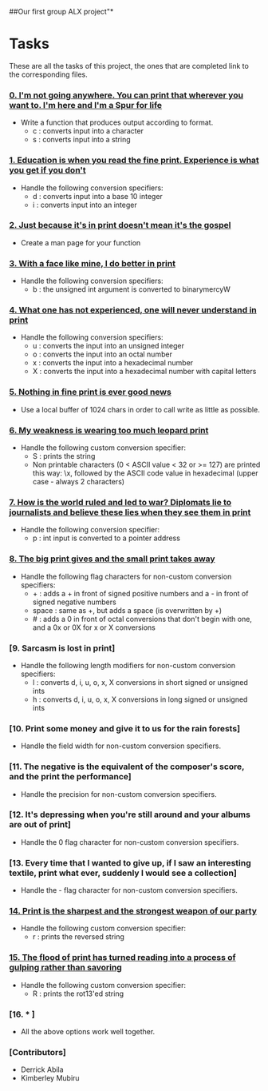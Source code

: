 ##Our first group ALX project"*

# Tasks

These are all the tasks of this project, the ones that are completed link to the corresponding files.

### [0. I'm not going anywhere. You can print that wherever you want to. I'm here and I'm a Spur for life](./_printf.c)
* Write a function that produces output according to format.
  - c : converts input into a character
  - s : converts input into a string

### [1. Education is when you read the fine print. Experience is what you get if you don't](./print_nums.c)
* Handle the following conversion specifiers:
  - d : converts input into a base 10 integer
  - i : converts input into an integer

### [2. Just because it's in print doesn't mean it's the gospel](./man_3_printf)
* Create a man page for your function

### [3. With a face like mine, I do better in print](./print_bases.c)
* Handle the following conversion specifiers:
  - b : the unsigned int argument is converted to binarymercyW

### [4. What one has not experienced, one will never understand in print](./print_bases.c)
* Handle the following conversion specifiers:
  - u : converts the input into an unsigned integer
  - o : converts the input into an octal number
  - x : converts the input into a hexadecimal number
  - X : converts the input into a hexadecimal number with capital letters

### [5. Nothing in fine print is ever good news](./write_funcs.c)
* Use a local buffer of 1024 chars in order to call write as little as possible.

### [6. My weakness is wearing too much leopard print](./print_custom.c)
* Handle the following custom conversion specifier:
  - S : prints the string
  - Non printable characters (0 < ASCII value < 32 or >= 127) are printed this way: \x, followed by the ASCII code value in hexadecimal (upper case - always 2 characters)

### [7. How is the world ruled and led to war? Diplomats lie to journalists and believe these lies when they see them in print](./print_address.c)
* Handle the following conversion specifier:
  - p : int input is converted to a pointer address

### [8. The big print gives and the small print takes away](./get_flag.c)
* Handle the following flag characters for non-custom conversion specifiers:
  - \+ : adds a \+ in front of signed positive numbers and a \- in front of signed negative numbers
  - space : same as \+, but adds a space (is overwritten by \+)
  - \# : adds a 0 in front of octal conversions that don't begin with one, and a 0x or 0X for x or X conversions

### [9. Sarcasm is lost in print]
* Handle the following length modifiers for non-custom conversion specifiers:
  - l : converts d, i, u, o, x, X conversions in short signed or unsigned ints
  - h : converts d, i, u, o, x, X conversions in long signed or unsigned ints

### [10. Print some money and give it to us for the rain forests]
* Handle the field width for non-custom conversion specifiers.

### [11. The negative is the equivalent of the composer's score, and the print the performance]
* Handle the precision for non-custom conversion specifiers.

### [12. It's depressing when you're still around and your albums are out of print]
* Handle the 0 flag character for non-custom conversion specifiers.

### [13. Every time that I wanted to give up, if I saw an interesting textile, print what ever, suddenly I would see a collection]
* Handle the - flag character for non-custom conversion specifiers.

### [14. Print is the sharpest and the strongest weapon of our party](./print_custom.c)
* Handle the following custom conversion specifier:
  - r : prints the reversed string

### [15. The flood of print has turned reading into a process of gulping rather than savoring](./print_custom.c)
* Handle the following custom conversion specifier:
  - R : prints the rot13'ed string

### [16. * ]
* All the above options work well together.


### [Contributors]
* Derrick Abila
* Kimberley Mubiru

